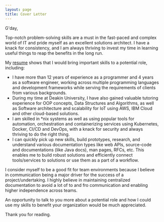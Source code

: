 ```yaml
---
layout: page
title: Cover Letter
---
```


G'day,

[//1]: # (This may be the most platform independent comment. Different content in different branches to meet different needs START)

Top-notch problem-solving skills are a must in the fast-paced and complex world of IT and pride myself as an excellent solutions architect. I have a knack for consistency, and I am always thriving to invest my time in learning useful things to reap the benefits in the long run.

My [resume](../resume) shows that I would bring important skills to a potential role, including:

[//2]: # (Different content in different branches to meet different needs END)

* I have more than 12 years of experience as a programmer and 4 years as a software engineer, working across multiple programming languages and development frameworks while serving the requirements of clients from various backgrounds.
* During my time at Deakin University, I have also gained valuable tutoring experience for OOP concepts, Data Structures and Algorithms, as well as Software architecture and scalability for IoT using AWS, IBM Cloud and other cloud-based solutions.
* I am skilled in *nix systems as well as using popular tools for automation, orchestration and containerizing services using Kubernetes, Docker, CI/CD and DevOps, with a knack for security and always thriving to do the right thing.
* I can quickly pick up new skills, build prototypes, research, and understand various documentation types like web APIs, source-code and documentations (like Java docs), man pages, RFCs, etc. This enables me to build robust solutions and efficiently connect tools/services to solutions or use them as a part of a workflow.

I consider myself to be a good fit for team environments because I believe in communication being a major driver for the success of a project/undertaking. I highly believe in maintaining centralized documentation to avoid a lot of to and fro communication and enabling higher independence across teams.

[//3]: # (Different content in different branches to meet different needs START)

An opportunity to talk to you more about a potential role and how I could use my skills to benefit your organization would be much appreciated.

Thank you for reading.

[//4]: # (Different content in different branches to meet different needs END)

